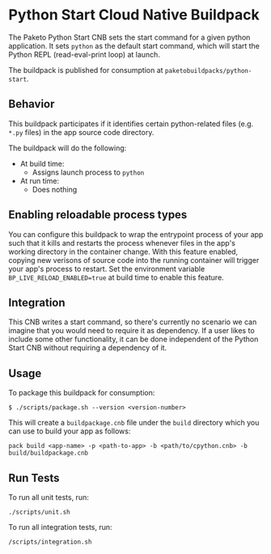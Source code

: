# Python Start Cloud Native Buildpack

The Paketo Python Start CNB sets the start command for a given python application.
It sets `python` as the default start command, which will start the Python REPL
(read-eval-print loop) at launch.

The buildpack is published for consumption at `paketobuildpacks/python-start`.

## Behavior
This buildpack participates if it identifies certain python-related files (e.g.
`*.py` files) in the app source code directory.

The buildpack will do the following:
* At build time:
  - Assigns launch process to `python`
* At run time:
  - Does nothing

## Enabling reloadable process types

You can configure this buildpack to wrap the entrypoint process of your app
such that it kills and restarts the process whenever files in the app's working
directory in the container change. With this feature enabled, copying new
verisons of source code into the running container will trigger your app's
process to restart. Set the environment variable `BP_LIVE_RELOAD_ENABLED=true`
at build time to enable this feature.

## Integration

This CNB writes a start command, so there's currently no scenario we can
imagine that you would need to require it as dependency. If a user likes to
include some other functionality, it can be done independent of the Python
Start CNB without requiring a dependency of it.

## Usage

To package this buildpack for consumption:

```
$ ./scripts/package.sh --version <version-number>
```

This will create a `buildpackage.cnb` file under the `build` directory which you
can use to build your app as follows:
```
pack build <app-name> -p <path-to-app> -b <path/to/cpython.cnb> -b build/buildpackage.cnb
```

## Run Tests

To run all unit tests, run:
```
./scripts/unit.sh
```

To run all integration tests, run:
```
/scripts/integration.sh
```
